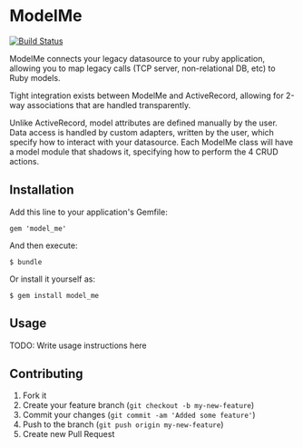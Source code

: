 # ModelMe

[![Build Status](https://secure.travis-ci.org/t3hpr1m3/model_me.png?branch=master)](http://travis-ci.org/t3hpr1m3/model_me)

ModelMe connects your legacy datasource to your ruby application, allowing
you to map legacy calls (TCP server, non-relational DB, etc) to Ruby models.

Tight integration exists between ModelMe and ActiveRecord, allowing for
2-way associations that are handled transparently.

Unlike ActiveRecord, model attributes are defined manually by the user.  Data
access is handled by custom adapters, written by the user, which specify how to
interact with your datasource.  Each ModelMe class will have a model module
that shadows it, specifying how to perform the 4 CRUD actions.

## Installation

Add this line to your application's Gemfile:

    gem 'model_me'

And then execute:

    $ bundle

Or install it yourself as:

    $ gem install model_me

## Usage

TODO: Write usage instructions here

## Contributing

1. Fork it
2. Create your feature branch (`git checkout -b my-new-feature`)
3. Commit your changes (`git commit -am 'Added some feature'`)
4. Push to the branch (`git push origin my-new-feature`)
5. Create new Pull Request
